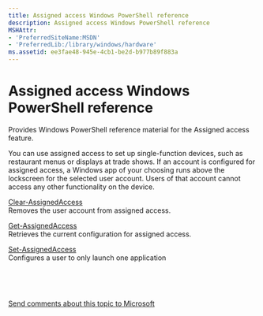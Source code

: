 ```yaml
---
title: Assigned access Windows PowerShell reference
description: Assigned access Windows PowerShell reference
MSHAttr:
- 'PreferredSiteName:MSDN'
- 'PreferredLib:/library/windows/hardware'
ms.assetid: ee3fae48-945e-4cb1-be2d-b977b89f883a
---
```


# Assigned access Windows PowerShell reference


Provides Windows PowerShell reference material for the Assigned access feature.

You can use assigned access to set up single-function devices, such as restaurant menus or displays at trade shows. If an account is configured for assigned access, a Windows app of your choosing runs above the lockscreen for the selected user account. Users of that account cannot access any other functionality on the device.

<a href="" id="clear-assignedaccess"></a>[Clear-AssignedAccess](clear-assignedaccess.md)  
Removes the user account from assigned access.

<a href="" id="get-assignedaccess"></a>[Get-AssignedAccess](get-assignedaccess.md)  
Retrieves the current configuration for assigned access.

<a href="" id="set-assignedaccess"></a>[Set-AssignedAccess](set-assignedaccess.md)  
Configures a user to only launch one application

 

 

[Send comments about this topic to Microsoft](mailto:wsddocfb@microsoft.com?subject=Documentation%20feedback%20%5Bp_enterprise_customizations\p_enterprise_customizations%5D:%20Assigned%20access%20Windows%20PowerShell%20reference%20%20RELEASE:%20%2810/17/2016%29&body=%0A%0APRIVACY%20STATEMENT%0A%0AWe%20use%20your%20feedback%20to%20improve%20the%20documentation.%20We%20don't%20use%20your%20email%20address%20for%20any%20other%20purpose,%20and%20we'll%20remove%20your%20email%20address%20from%20our%20system%20after%20the%20issue%20that%20you're%20reporting%20is%20fixed.%20While%20we're%20working%20to%20fix%20this%20issue,%20we%20might%20send%20you%20an%20email%20message%20to%20ask%20for%20more%20info.%20Later,%20we%20might%20also%20send%20you%20an%20email%20message%20to%20let%20you%20know%20that%20we've%20addressed%20your%20feedback.%0A%0AFor%20more%20info%20about%20Microsoft's%20privacy%20policy,%20see%20http://privacy.microsoft.com/en-us/default.aspx. "Send comments about this topic to Microsoft")




